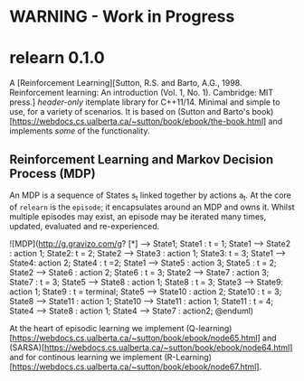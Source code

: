 # WARNING - Work in Progress
# relearn 0.1.0

A [Reinforcement Learning][Sutton, R.S. and Barto, A.G., 1998. Reinforcement learning: An introduction (Vol. 1, No. 1). Cambridge: MIT press.] *header-only* itemplate library for C++11/14.
Minimal and simple to use, for a variety of scenarios.
It is based on (Sutton and Barto's book)[https://webdocs.cs.ualberta.ca/~sutton/book/ebook/the-book.html] and implements *some* of the functionality.

## Reinforcement Learning and Markov Decision Process (MDP)

An MDP is a sequence of States  s<sub>t</sub> linked together by actions a<sub>t</sub>.
At the core of `relearn` is the `episode`; it encapsulates around an MDP and owns it.
Whilst multiple episodes may exist, an episode may be iterated many times, updated, evaluated
and re-experienced.

![MDP](http://g.gravizo.com/g?
[*] --> State1;
State1 : t = 1;
State1 --> State2 : action 1;
State2: t = 2;
State2 --> State3 : action 1;
State3: t = 3;
State1 --> State4: action 2;
State4 : t =2;
State1 --> State5 : action 3;
State5 : t = 2;
State2 --> State6 : action 2;
State6 : t = 3;
State2 --> State7 : action 3;
State7 : t = 3;
State5 --> State8 : action 1;
State8 : t = 3;
State3 --> State9: action 1;
State9 : t = terminal;
State5 --> State10 : action 2;
State10 : t = 3;
State8 --> State11 : action 1;
State10 --> State11 : action 1;
State11 : t = 4;
State4 --> State8 : action 1;
State4 --> State7 : action2;
@enduml)
        
At the heart of episodic learning we implement (Q-learning)[https://webdocs.cs.ualberta.ca/~sutton/book/ebook/node65.html] 
and (SARSA)[https://webdocs.cs.ualberta.ca/~sutton/book/ebook/node64.html]
and for continous learning we implement (R-Learning)[https://webdocs.cs.ualberta.ca/~sutton/book/ebook/node67.html].

 
